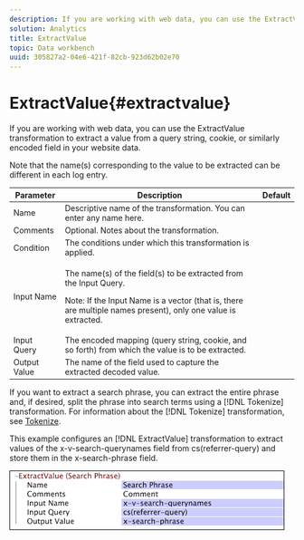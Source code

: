 ```yaml
---
description: If you are working with web data, you can use the ExtractValue transformation to extract a value from a query string, cookie, or similarly encoded field in your website data.
solution: Analytics
title: ExtractValue
topic: Data workbench
uuid: 305827a2-04e6-421f-82cb-923d62b02e70
---
```


# ExtractValue{#extractvalue}

If you are working with web data, you can use the ExtractValue transformation to extract a value from a query string, cookie, or similarly encoded field in your website data.

Note that the name(s) corresponding to the value to be extracted can be different in each log entry.

<table id="table_D16A39BE035043628A4D6F7452952304"> 
 <thead> 
  <tr> 
   <th colname="col1" class="entry"> Parameter </th> 
   <th colname="col2" class="entry"> Description </th> 
   <th colname="col3" class="entry"> Default </th> 
  </tr> 
 </thead>
 <tbody> 
  <tr> 
   <td colname="col1"> Name </td> 
   <td colname="col2"> Descriptive name of the transformation. You can enter any name here. </td> 
   <td colname="col3"></td> 
  </tr> 
  <tr> 
   <td colname="col1"> Comments </td> 
   <td colname="col2"> Optional. Notes about the transformation. </td> 
   <td colname="col3"></td> 
  </tr> 
  <tr> 
   <td colname="col1"> Condition </td> 
   <td colname="col2"> The conditions under which this transformation is applied. </td> 
   <td colname="col3"></td> 
  </tr> 
  <tr> 
   <td colname="col1"> Input Name </td> 
   <td colname="col2"> <p>The name(s) of the field(s) to be extracted from the Input Query. </p> <p> <p>Note:  If the Input Name is a vector (that is, there are multiple names present), only one value is extracted. </p> </p> </td> 
   <td colname="col3"></td> 
  </tr> 
  <tr> 
   <td colname="col1"> Input Query </td> 
   <td colname="col2"> The encoded mapping (query string, cookie, and so forth) from which the value is to be extracted. </td> 
   <td colname="col3"></td> 
  </tr> 
  <tr> 
   <td colname="col1"> Output Value </td> 
   <td colname="col2"> The name of the field used to capture the extracted decoded value. </td> 
   <td colname="col3"></td> 
  </tr> 
 </tbody> 
</table>

If you want to extract a search phrase, you can extract the entire phrase and, if desired, split the phrase into search terms using a [!DNL Tokenize] transformation. For information about the [!DNL Tokenize] transformation, see [Tokenize](../../../../../home/c-dataset-const-proc/c-data-trans/c-transf-types/c-standard-transf/c-tokenize.md#concept-f460aa5df3a7476e971af29cf5d9b32c).

This example configures an [!DNL ExtractValue] transformation to extract values of the x-v-search-querynames field from cs(referrer-query) and store them in the x-search-phrase field.

![](assets/cfg_TransformationType_ExtractValue.png)

